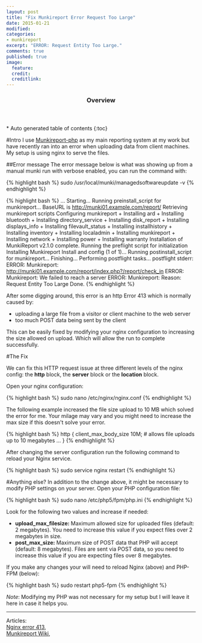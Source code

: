 ```yaml
---
layout: post
title: "Fix Munkireport Error Request Too Large"
date: 2015-01-21
modified: 
categories: 
- munkireport
excerpt: "ERROR: Request Entity Too Large."
comments: true
published: true
image:
  feature:
  credit: 
  creditlink:
---
```


<section id="table-of-contents" class="toc">
  <header>
    <h3>Overview</h3>
  </header>
<div id="drawer" markdown="1">
*  Auto generated table of contents
{:toc}
</div>
</section><!-- /#table-of-contents -->


#Intro
I use [Munkireport-php](https://github.com/munkireport/munkireport-php) as my main reporting system at my work but have recently ran into an error when uploading data from client machines. My setup is using nginx to serve the files. 

##Error message
The error message below is what was showing up from a manual munki run with verbose enabled, you can run the command with:

{% highlight bash %}
sudo /usr/local/munki/managedsoftwareupdate -v
{% endhighlight %}

{% highlight bash %}
...
Starting...
    Running preinstall_script for munkireport...
    BaseURL is http://munki01.example.com/report/
    Retrieving munkireport scripts
    Configuring munkireport
    + Installing ard
    + Installing bluetooth
    + Installing directory_service
    + Installing disk_report
    + Installing displays_info
    + Installing filevault_status
    + Installing installhistory
    + Installing inventory
    + Installing localadmin
    + Installing munkireport
    + Installing network
    + Installing power
    + Installing warranty
    Installation of MunkiReport v2.1.0 complete.
    Running the preflight script for initialization
Installing Munkireport Install and config (1 of 1)...
    Running postinstall_script for munkireport...
Finishing...
    Performing postflight tasks...
    postflight stderr: ERROR: Munkireport: http://munki01.example.com/report/index.php?/report/check_in
ERROR: Munkireport: We failed to reach a server
ERROR: Munkireport: Reason: Request Entity Too Large
Done.
{% endhighlight %}

After some digging around, this error is an http Error 413 which is normally caused by:

* uploading a large file from a visitor or client machine to the web server
* too much POST data being sent by the client 

This can be easily fixed by modifying your nginx configuration to increasing the size allowed on upload. Which will allow the run to complete successfully. 

#The Fix

We can fix this HTTP request issue at three different levels of the nginx config: the **http** block, the **server** block or the **location** block. 

Open your nginx configuration:

{% highlight bash %}
sudo nano /etc/nginx/nginx.conf
{% endhighlight %}

The following example increased the file size upload to 10 MB which solved the error for me. Your milage may vary and you might need to increase the max size if this doesn't solve your error.

{% highlight bash %}
http {
	client_max_body_size 10M; # allows file uploads up to 10 megabytes
	...
}
{% endhighlight %} 

After changing the server configuration run the following command to reload your Nginx service.

{% highlight bash %}
sudo service nginx restart
{% endhighlight %} 

#Anything else?
In addition to the change above, it might be necessary to modify PHP settings on your server. Open your PHP configuration file:

{% highlight bash %}
sudo nano /etc/php5/fpm/php.ini 
{% endhighlight %} 

Look for the following two values and increase if needed:

* **upload_max_filesize:** Maximum allowed size for uploaded files (default: 2 megabytes). You need to increase this value if you expect files over 2 megabytes in size.
* **post_max_size:** Maximum size of POST data that PHP will accept (default: 8 megabytes). Files are sent via POST data, so you need to increase this value if you are expecting files over 8 megabytes.

If you make any changes your will need to reload Nginx (above) and PHP-FPM (below):

{% highlight bash %}
sudo restart php5-fpm
{% endhighlight %} 

_Note_: Modifying my PHP was not necessary for my setup but I will leave it here in case it helps you.


---

Articles:  
[Nginx error 413](http://cnedelcu.blogspot.com/2013/09/nginx-error-413-request-entity-too-large.html),  
[Munkireport Wiki](https://github.com/munkireport/munkireport-php/),  


